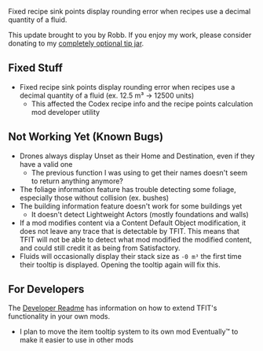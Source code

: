 Fixed recipe sink points display rounding error when recipes use a decimal quantity of a fluid.



This update brought to you by Robb.
If you enjoy my work, please consider donating to my [completely optional tip jar](https://ko-fi.com/robb4).

## Fixed Stuff

- Fixed recipe sink points display rounding error when recipes use a decimal quantity of a fluid (ex. 12.5 m³ -> 12500 units)
  - This affected the Codex recipe info and the recipe points calculation mod developer utility

## Not Working Yet (Known Bugs)

- Drones always display Unset as their Home and Destination, even if they have a valid one
  - The previous function I was using to get their names doesn't seem to return anything anymore?
- The foliage information feature has trouble detecting some foliage, especially those without collision (ex. bushes)
- The building information feature doesn't work for some buildings yet
  - It doesn't detect Lightweight Actors (mostly foundations and walls)
- If a mod modifies content via a Content Default Object modification, it does not leave any trace that is detectable by TFIT. This means that TFIT will not be able to detect what mod modified the modified content, and could still credit it as being from Satisfactory.
- Fluids will occasionally display their stack size as `-0 m³` the first time their tooltip is displayed. Opening the tooltip again will fix this.

## For Developers

The [Developer Readme](https://github.com/blockout22/TFIT/blob/main/DEV_README.md) has information on how to extend TFIT's functionality in your own mods.

- I plan to move the item tooltip system to its own mod Eventually™ to make it easier to use in other mods
<!-- for future: tooltip ability to request setting mDiv to Visible instead of collapsed for non equipment/stat items -->
